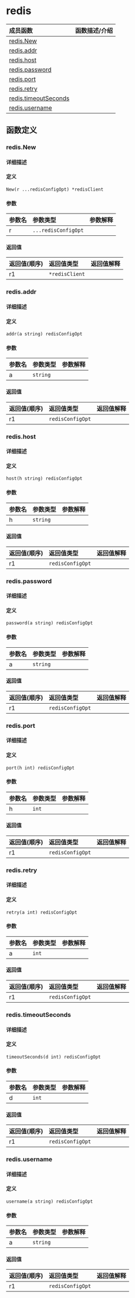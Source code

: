 # redis

|成员函数|函数描述/介绍|
|:------|:--------|
| [redis.New](#New) ||
| [redis.addr](#addr) ||
| [redis.host](#host) ||
| [redis.password](#password) ||
| [redis.port](#port) ||
| [redis.retry](#retry) ||
| [redis.timeoutSeconds](#timeoutSeconds) ||
| [redis.username](#username) ||


## 函数定义
### redis.New

#### 详细描述


#### 定义

`New(r ...redisConfigOpt) *redisClient`

#### 参数
|参数名|参数类型|参数解释|
|:-----------|:---------- |:-----------|
| r | `...redisConfigOpt` |   |

#### 返回值
|返回值(顺序)|返回值类型|返回值解释|
|:-----------|:---------- |:-----------|
| r1 | `*redisClient` |   |


### redis.addr

#### 详细描述


#### 定义

`addr(a string) redisConfigOpt`

#### 参数
|参数名|参数类型|参数解释|
|:-----------|:---------- |:-----------|
| a | `string` |   |

#### 返回值
|返回值(顺序)|返回值类型|返回值解释|
|:-----------|:---------- |:-----------|
| r1 | `redisConfigOpt` |   |


### redis.host

#### 详细描述


#### 定义

`host(h string) redisConfigOpt`

#### 参数
|参数名|参数类型|参数解释|
|:-----------|:---------- |:-----------|
| h | `string` |   |

#### 返回值
|返回值(顺序)|返回值类型|返回值解释|
|:-----------|:---------- |:-----------|
| r1 | `redisConfigOpt` |   |


### redis.password

#### 详细描述


#### 定义

`password(a string) redisConfigOpt`

#### 参数
|参数名|参数类型|参数解释|
|:-----------|:---------- |:-----------|
| a | `string` |   |

#### 返回值
|返回值(顺序)|返回值类型|返回值解释|
|:-----------|:---------- |:-----------|
| r1 | `redisConfigOpt` |   |


### redis.port

#### 详细描述


#### 定义

`port(h int) redisConfigOpt`

#### 参数
|参数名|参数类型|参数解释|
|:-----------|:---------- |:-----------|
| h | `int` |   |

#### 返回值
|返回值(顺序)|返回值类型|返回值解释|
|:-----------|:---------- |:-----------|
| r1 | `redisConfigOpt` |   |


### redis.retry

#### 详细描述


#### 定义

`retry(a int) redisConfigOpt`

#### 参数
|参数名|参数类型|参数解释|
|:-----------|:---------- |:-----------|
| a | `int` |   |

#### 返回值
|返回值(顺序)|返回值类型|返回值解释|
|:-----------|:---------- |:-----------|
| r1 | `redisConfigOpt` |   |


### redis.timeoutSeconds

#### 详细描述


#### 定义

`timeoutSeconds(d int) redisConfigOpt`

#### 参数
|参数名|参数类型|参数解释|
|:-----------|:---------- |:-----------|
| d | `int` |   |

#### 返回值
|返回值(顺序)|返回值类型|返回值解释|
|:-----------|:---------- |:-----------|
| r1 | `redisConfigOpt` |   |


### redis.username

#### 详细描述


#### 定义

`username(a string) redisConfigOpt`

#### 参数
|参数名|参数类型|参数解释|
|:-----------|:---------- |:-----------|
| a | `string` |   |

#### 返回值
|返回值(顺序)|返回值类型|返回值解释|
|:-----------|:---------- |:-----------|
| r1 | `redisConfigOpt` |   |


